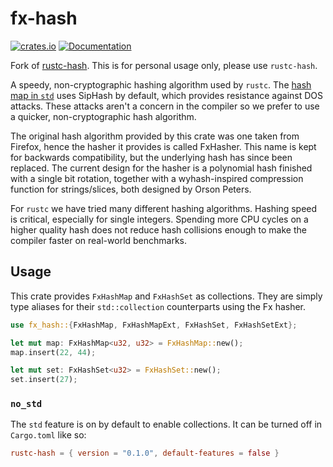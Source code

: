 # fx-hash

[![crates.io](https://img.shields.io/crates/v/fx-hash.svg)](https://crates.io/crates/fx-hash)
[![Documentation](https://docs.rs/fx-hash/badge.svg)](https://docs.rs/fx-hash)

Fork of [rustc-hash](https://github.com/rust-lang/rustc-hash).
This is for personal usage only, please use `rustc-hash`.

A speedy, non-cryptographic hashing algorithm used by `rustc`.
The [hash map in `std`](https://doc.rust-lang.org/std/collections/struct.HashMap.html) uses SipHash by default, which provides resistance against DOS attacks.
These attacks aren't a concern in the compiler so we prefer to use a quicker,
non-cryptographic hash algorithm.

The original hash algorithm provided by this crate was one taken from Firefox,
hence the hasher it provides is called FxHasher. This name is kept for backwards
compatibility, but the underlying hash has since been replaced. The current
design for the hasher is a polynomial hash finished with a single bit rotation,
together with a wyhash-inspired compression function for strings/slices, both
designed by Orson Peters.

For `rustc` we have tried many different hashing algorithms. Hashing speed is
critical, especially for single integers. Spending more CPU cycles on a higher
quality hash does not reduce hash collisions enough to make the compiler faster
on real-world benchmarks.

## Usage

This crate provides `FxHashMap` and `FxHashSet` as collections.
They are simply type aliases for their `std::collection` counterparts using the Fx hasher.

```rust
use fx_hash::{FxHashMap, FxHashMapExt, FxHashSet, FxHashSetExt};

let mut map: FxHashMap<u32, u32> = FxHashMap::new();
map.insert(22, 44);

let mut set: FxHashSet<u32> = FxHashSet::new();
set.insert(27);
```

### `no_std`

The `std` feature is on by default to enable collections.
It can be turned off in `Cargo.toml` like so:

```toml
rustc-hash = { version = "0.1.0", default-features = false }
```
